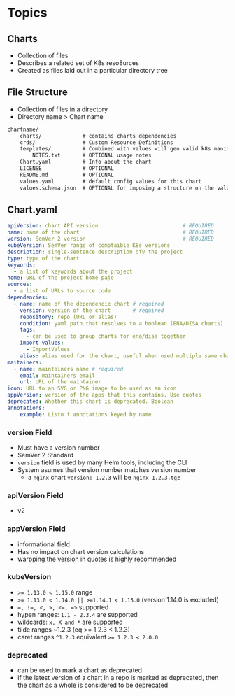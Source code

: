 # Topics 

## Charts 

- Collection of files
- Describes a related set of K8s reso8urces
- Created as files laid out in a particular directory tree

## File Structure

- Collection of files in a directory 
- Directory name > Chart name

```txt
chartname/
    charts/             # contains charts dependencies 
    crds/               # Custom Resource Definitions
    templates/          # Combined with values will gen valid k8s manifest files
        NOTES.txt       # OPTIONAL usage notes 
    Chart.yaml          # Info about the chart 
    LICENSE             # OPTIONAL
    README.md           # OPTIONAL
    values.yaml         # default config values for this chart
    values.schema.json  # OPTIONAL for imposing a structure on the values
```

## Chart.yaml

```yaml
apiVersion: chart API version                           # REQUIRED
name: name of the chart                                 # REQUIRED
version: SemVer 2 version                               # REQUIRED
kubeVersion: SemVer range of comptaible K8s versions
description: single-sentence description ofv the project
type: type of the chart 
keywords: 
  - a list of keywords about the project
home: URL of the project home paje
sources:
  - a list of URLs to source code 
dependencies:
  - name: name of the dependencie chart # required
    version: version of the chart       # required
    repository: repo (URL or alias)
    condition: yaml path that resolves to a boolean (ENA/DISA charts)
    tags:
      - can be used to group charts for ena/disa together 
    import-values:
      - ImportValues 
    alias: alias used for the chart, useful when used multiple same chart 
maitainers:
  - name: maintainers name # required
    email: maintainers email
    url: URL of the maintainer
icon: URL to an SVG or PNG image to be used as an icon
appVersion: version of the apps that this contains. Use quotes
deprecated: Whether this chart is deprecated. Boolean
annotations:
    example: Listo f annotations keyed by name 
```

### version Field

- Must have a version number 
- SemVer 2 Standard 
- ```version``` field is used by many Helm tools, including the CLI
- System asumes that version number matches version number 
  - a ```nginx``` chart ```version: 1.2.3``` will be ```nginx-1.2.3.tgz```

### apiVersion Field

- v2

### appVersion Field

- informational field
- Has no impact on chart version calculations 
- warpping the version in quotes is highly recommended

### kubeVersion

- ```>= 1.13.0 < 1.15.0``` range 
- ```>= 1.13.0 < 1.14.0 || >=1.14.1 < 1.15.0``` (version 1.14.0 is excluded)
- ```=, !=, <, >, <=, =>``` supported
- hypen ranges: ```1.1 - 2.3.4``` are supported 
- wildcards: ```x, X and *``` are supported
- tilde ranges ~1.2.3 (eq >= 1.2.3 < 1.2.3)
- caret ranges ```^1.2.3``` equivalent ```>= 1.2.3 < 2.0.0```

### deprecated

- can be used to mark a chart as deprecated
- if the latest version of a chart in a repo is marked as deprecated, then the chart as a whole is considered to be deprecated

